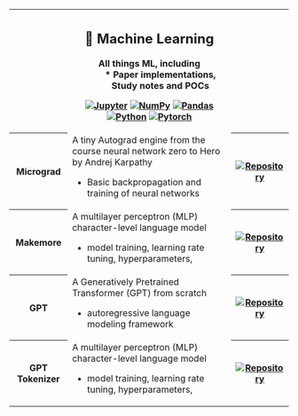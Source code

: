 <table align="center">
 <tr>
  <th></th>
  <th align="center">
      <h2>🤖 Machine Learning </h2>
      <dl>
  <dt>All things ML, including</dt>
  <dd>* Paper implementations, Study notes and POCs </dd>
  <p align="center"><a href="#"><img alt="Jupyter" src="https://img.shields.io/badge/Jupyter-F37626.svg?logo=Jupyter&logoColor=white"></a>
      <a href="#"><img alt="NumPy" src="https://img.shields.io/badge/Numpy-013243.svg?logo=numpy&logoColor=white"></a>
      <a href="#"><img alt="Pandas" src="https://img.shields.io/badge/Pandas-150458.svg?logo=pandas&logoColor=white"></a>
      <a href="#"><img alt="Python" src="https://img.shields.io/badge/Python-14354C.svg?logo=python&logoColor=white"></a>
      <a href="#"><img alt="Pytorch" src="https://img.shields.io/badge/Pytorch-F37626.svg?logo=pytorch&logoColor=white"></a>
      </p>
  </th>
  <th></th>
  
 </tr>
  <tr>
    <th>Micrograd</th>
    <td>
     A tiny Autograd engine from the course neural network zero to Hero by Andrej Karpathy
     <ul>
       <li> Basic backpropagation and training of neural networks</li>
     </ul>
    </td>
    <th><a href="https://github.com/tewodros18/profile_readme/blob/main/frontendrepos.md"><img alt="Repository" title="All Repositories" src="https://custom-icon-badges.demolab.com/badge/-Click%20Here%20To%20Find%20Repo-1F222E?style=for-the-badge&logoColor=white&logo=repo"/></a></td></th>
  </tr>
 <tr>
    <th>Makemore</th>
    <td>
     A multilayer perceptron (MLP) character-level language model
     <ul>
       <li>model training, learning rate tuning, hyperparameters,</li>
     </ul>
    </td>
    <th><a href="https://github.com/tewodros18/profile_readme/blob/main/frontendrepos.md"><img alt="Repository" title="All Repositories" src="https://custom-icon-badges.demolab.com/badge/-Click%20Here%20To%20Find%20Repo-1F222E?style=for-the-badge&logoColor=white&logo=repo"/></a></td></th>
  </tr>
  <tr>
    <th>GPT</th>
    <td>
     A Generatively Pretrained Transformer (GPT) from scratch
     <ul>
       <li>autoregressive language modeling framework</li>
     </ul>
    </td>
    <th><a href="https://github.com/tewodros18/profile_readme/blob/main/frontendrepos.md"><img alt="Repository" title="All Repositories" src="https://custom-icon-badges.demolab.com/badge/-Click%20Here%20To%20Find%20Repo-1F222E?style=for-the-badge&logoColor=white&logo=repo"/></a></td></th>
  </tr>
  <tr>
    <th>GPT Tokenizer</th>
    <td>
     A multilayer perceptron (MLP) character-level language model
     <ul>
       <li>model training, learning rate tuning, hyperparameters,</li>
     </ul>
    </td>
    <th><a href="https://github.com/tewodros18/profile_readme/blob/main/frontendrepos.md"><img alt="Repository" title="All Repositories" src="https://custom-icon-badges.demolab.com/badge/-Click%20Here%20To%20Find%20Repo-1F222E?style=for-the-badge&logoColor=white&logo=repo"/></a></td></th>
  </tr>
  
 </table>     



<br></br>


<!---
    </th>
    <th align="left">
      <h2>🎡 Frontend Development</h2>
      <dl>
  <dt>All things Frontend, including</dt>
  <dd>* UI/UX work, Apps and websites </dd>
  <p align="center"><a href="#"><img alt="Jupyter" src="https://img.shields.io/badge/Jupyter-F37626.svg?logo=Jupyter&logoColor=white"></a>
      <a href="#"><img alt="NumPy" src="https://img.shields.io/badge/Numpy-013243.svg?logo=numpy&logoColor=white"></a>
      <a href="#"><img alt="Pandas" src="https://img.shields.io/badge/Pandas-150458.svg?logo=pandas&logoColor=white"></a>
      <a href="https://github.com/search?q=user%3ADenverCoder1+language%3Apython"><img alt="Python" src="https://img.shields.io/badge/Python-14354C.svg?logo=python&logoColor=white"></a>
      </p>
      <a href="https://github.com/tewodros18/profile_readme/blob/main/frontendrepos.md"><img alt="All Repositories" title="All Repositories" src="https://custom-icon-badges.demolab.com/badge/-Click%20Here%20To%20Find%20Repos-1F222E?style=for-the-badge&logoColor=white&logo=repo"/></a>
</dl>
    </th>
    <th align="left">
      <h2>🛠 Backend & Tooling</h2>
      <dl>
  <dt>All Things Infrastructure</dt>
  <dd>* Database,Automation,Backend</dd>
  <p align="center"><a href="#"><img alt="Jupyter" src="https://img.shields.io/badge/Jupyter-F37626.svg?logo=Jupyter&logoColor=white"></a>
      <a href="#"><img alt="NumPy" src="https://img.shields.io/badge/Numpy-013243.svg?logo=numpy&logoColor=white"></a>
      <a href="#"><img alt="Pandas" src="https://img.shields.io/badge/Pandas-150458.svg?logo=pandas&logoColor=white"></a>
      <a href="https://github.com/search?q=user%3ADenverCoder1+language%3Apython"><img alt="Python" src="https://img.shields.io/badge/Python-14354C.svg?logo=python&logoColor=white"></a>
      </p>
      <a href="https://github.com/tewodros18/tewodros18/edit/main/README.md#work"><img alt="All Repositories" title="All Repositories" src="https://custom-icon-badges.demolab.com/badge/-Click%20Here%20To%20Find%20Repos-1F222E?style=for-the-badge&logoColor=white&logo=repo"/></a>
</dl>
    </th>
  </tr>
</table>
<h2 align="center">Work & Skillset</h2>
<a href="#"><img alt="NumPy" src="https://img.shields.io/badge/any_text-you_like-blue"></a>


<table align="center">
 <tr>
  <th></th>
  <th align="center">
      <h2>🦺 AI Safety</h2>
      <dl>
  <dt>All things AI Safety, including</dt>
  <dd>* Hands-on Technical AI Safety </dd>

  <th></th>
  
 </tr>
  <tr>
    <th>Interpretability</th>
    <td>
     Neural network interpretability
    </td>
    <th><a href="https://github.com/tewodros18/profile_readme/blob/main/frontendrepos.md"><img alt="Repository" title="All Repositories" src="https://custom-icon-badges.demolab.com/badge/-Click%20Here%20To%20Find%20Repo-1F222E?style=for-the-badge&logoColor=white&logo=repo"/></a></td></th>
  </tr>
 <tr>
    <th>MLAB</th>
    <td>
     A multilayer perceptron (MLP) character-level language model
     <ul>
       <li>model training, learning rate tuning, hyperparameters,</li>
     </ul>
    </td>
    <th><a href="https://github.com/tewodros18/profile_readme/blob/main/frontendrepos.md"><img alt="Repository" title="All Repositories" src="https://custom-icon-badges.demolab.com/badge/-Click%20Here%20To%20Find%20Repo-1F222E?style=for-the-badge&logoColor=white&logo=repo"/></a></td></th>
  </tr>  
 </table>     
-->



  
